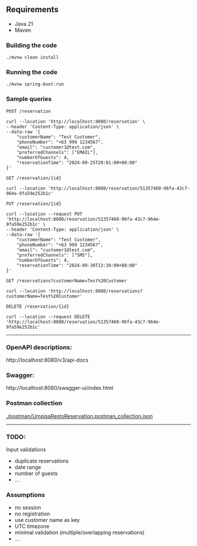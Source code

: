 ## Requirements
- Java 21
- Maven

### Building the code
```
./mvnw clean install
```

### Running the code
```
./mvnw spring-boot:run
```

### Sample queries

```
POST /reservation

curl --location 'http://localhost:8080/reservation' \
--header 'Content-Type: application/json' \
--data-raw '{
    "customerName": "Test Customer",
    "phoneNumber": "+63 999 1234567",
    "email": "customer1@test.com",
    "preferredChannels": ["EMAIL"],
    "numberOfGuests": 4,
    "reservationTime": "2024-09-25T20:01:00+08:00"
}'
```

```
GET /reservation/{id}

curl --location 'http://localhost:8080/reservation/51357460-96fa-43c7-964e-9fa59e252b1c'
```


```
PUT /reservation/{id}

curl --location --request PUT 'http://localhost:8080/reservation/51357460-96fa-43c7-964e-9fa59e252b1c' \
--header 'Content-Type: application/json' \
--data-raw '{
    "customerName": "Test Customer",
    "phoneNumber": "+63 999 1234567",
    "email": "customer1@test.com",
    "preferredChannels": ["SMS"],
    "numberOfGuests": 4,
    "reservationTime": "2024-09-30T13:30:00+08:00"
}'
```

```
GET /reservations?customerName=Test%20Customer

curl --location 'http://localhost:8080/reservations?customerName=Test%20Customer'
```

```
DELETE /reservation/{id}

curl --location --request DELETE 'http://localhost:8080/reservation/51357460-96fa-43c7-964e-9fa59e252b1c'
```


---

### OpenAPI descriptions:
http://localhost:8080/v3/api-docs

### Swagger:
http://localhost:8080/swagger-ui/index.html

### Postman collection
[./postman/UmpisaRestoReservation.postman_collection.json](./postman/UmpisaRestoReservation.postman_collection.json)

---

### TODO:

Input validations
- duplicate reservations
- date range
- number of guests
- ...

### Assumptions
- no session    
- no registration
- use customer name as key
- UTC timezone
- minimal validation (multiple/overlapping reservations)
- ...